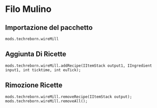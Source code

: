 # Filo Mulino

## Importazione del pacchetto
`mods.techreborn.wireMill`

## Aggiunta Di Ricette
```zenscript
mods.techreborn.wireMill.addRecipe(IItemStack output1, IIngredient input1, int ticktime, int euTick);
```

## Rimozione Ricette
```zenscript
mods.techreborn.wireMill.removeRecipe(IItemStack output);
mods.techreborn.wireMill.removeAll();
```